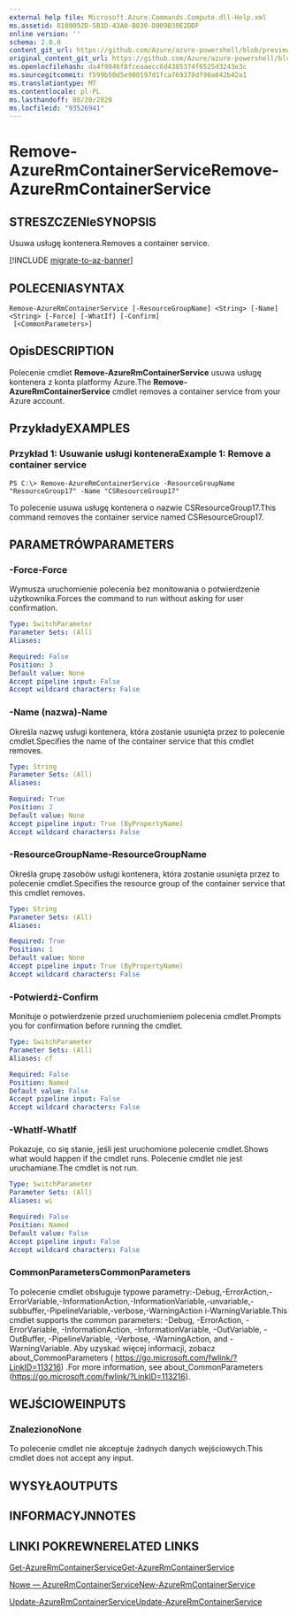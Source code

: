```yaml
---
external help file: Microsoft.Azure.Commands.Compute.dll-Help.xml
ms.assetid: 8180092D-5B1D-43A0-B830-D009B30E2DDF
online version: ''
schema: 2.0.0
content_git_url: https://github.com/Azure/azure-powershell/blob/preview/src/ResourceManager/Compute/Stack/Commands.Compute/help/Remove-AzureRmContainerService.md
original_content_git_url: https://github.com/Azure/azure-powershell/blob/preview/src/ResourceManager/Compute/Stack/Commands.Compute/help/Remove-AzureRmContainerService.md
ms.openlocfilehash: da4f9846f8fceaaecc6d4385374f6525d3243e3c
ms.sourcegitcommit: f599b50d5e980197d1fca769378df90a842b42a1
ms.translationtype: MT
ms.contentlocale: pl-PL
ms.lasthandoff: 08/20/2020
ms.locfileid: "93526941"
---
```

# <span data-ttu-id="9a23c-101">Remove-AzureRmContainerService</span><span class="sxs-lookup"><span data-stu-id="9a23c-101">Remove-AzureRmContainerService</span></span>

## <span data-ttu-id="9a23c-102">STRESZCZENIe</span><span class="sxs-lookup"><span data-stu-id="9a23c-102">SYNOPSIS</span></span>
<span data-ttu-id="9a23c-103">Usuwa usługę kontenera.</span><span class="sxs-lookup"><span data-stu-id="9a23c-103">Removes a container service.</span></span>

[!INCLUDE [migrate-to-az-banner](../../includes/migrate-to-az-banner.md)]

## <span data-ttu-id="9a23c-104">POLECENIA</span><span class="sxs-lookup"><span data-stu-id="9a23c-104">SYNTAX</span></span>

```
Remove-AzureRmContainerService [-ResourceGroupName] <String> [-Name] <String> [-Force] [-WhatIf] [-Confirm]
 [<CommonParameters>]
```

## <span data-ttu-id="9a23c-105">Opis</span><span class="sxs-lookup"><span data-stu-id="9a23c-105">DESCRIPTION</span></span>
<span data-ttu-id="9a23c-106">Polecenie cmdlet **Remove-AzureRmContainerService** usuwa usługę kontenera z konta platformy Azure.</span><span class="sxs-lookup"><span data-stu-id="9a23c-106">The **Remove-AzureRmContainerService** cmdlet removes a container service from your Azure account.</span></span>

## <span data-ttu-id="9a23c-107">Przykłady</span><span class="sxs-lookup"><span data-stu-id="9a23c-107">EXAMPLES</span></span>

### <span data-ttu-id="9a23c-108">Przykład 1: Usuwanie usługi kontenera</span><span class="sxs-lookup"><span data-stu-id="9a23c-108">Example 1: Remove a container service</span></span>
```
PS C:\> Remove-AzureRmContainerService -ResourceGroupName "ResourceGroup17" -Name "CSResourceGroup17"
```

<span data-ttu-id="9a23c-109">To polecenie usuwa usługę kontenera o nazwie CSResourceGroup17.</span><span class="sxs-lookup"><span data-stu-id="9a23c-109">This command removes the container service named CSResourceGroup17.</span></span>

## <span data-ttu-id="9a23c-110">PARAMETRÓW</span><span class="sxs-lookup"><span data-stu-id="9a23c-110">PARAMETERS</span></span>

### <span data-ttu-id="9a23c-111">-Force</span><span class="sxs-lookup"><span data-stu-id="9a23c-111">-Force</span></span>
<span data-ttu-id="9a23c-112">Wymusza uruchomienie polecenia bez monitowania o potwierdzenie użytkownika.</span><span class="sxs-lookup"><span data-stu-id="9a23c-112">Forces the command to run without asking for user confirmation.</span></span>

```yaml
Type: SwitchParameter
Parameter Sets: (All)
Aliases: 

Required: False
Position: 3
Default value: None
Accept pipeline input: False
Accept wildcard characters: False
```

### <span data-ttu-id="9a23c-113">-Name (nazwa)</span><span class="sxs-lookup"><span data-stu-id="9a23c-113">-Name</span></span>
<span data-ttu-id="9a23c-114">Określa nazwę usługi kontenera, która zostanie usunięta przez to polecenie cmdlet.</span><span class="sxs-lookup"><span data-stu-id="9a23c-114">Specifies the name of the container service that this cmdlet removes.</span></span>

```yaml
Type: String
Parameter Sets: (All)
Aliases: 

Required: True
Position: 2
Default value: None
Accept pipeline input: True (ByPropertyName)
Accept wildcard characters: False
```

### <span data-ttu-id="9a23c-115">-ResourceGroupName</span><span class="sxs-lookup"><span data-stu-id="9a23c-115">-ResourceGroupName</span></span>
<span data-ttu-id="9a23c-116">Określa grupę zasobów usługi kontenera, która zostanie usunięta przez to polecenie cmdlet.</span><span class="sxs-lookup"><span data-stu-id="9a23c-116">Specifies the resource group of the container service that this cmdlet removes.</span></span>

```yaml
Type: String
Parameter Sets: (All)
Aliases: 

Required: True
Position: 1
Default value: None
Accept pipeline input: True (ByPropertyName)
Accept wildcard characters: False
```

### <span data-ttu-id="9a23c-117">-Potwierdź</span><span class="sxs-lookup"><span data-stu-id="9a23c-117">-Confirm</span></span>
<span data-ttu-id="9a23c-118">Monituje o potwierdzenie przed uruchomieniem polecenia cmdlet.</span><span class="sxs-lookup"><span data-stu-id="9a23c-118">Prompts you for confirmation before running the cmdlet.</span></span>
```yaml
Type: SwitchParameter
Parameter Sets: (All)
Aliases: cf

Required: False
Position: Named
Default value: False
Accept pipeline input: False
Accept wildcard characters: False
```

### <span data-ttu-id="9a23c-119">-WhatIf</span><span class="sxs-lookup"><span data-stu-id="9a23c-119">-WhatIf</span></span>
<span data-ttu-id="9a23c-120">Pokazuje, co się stanie, jeśli jest uruchomione polecenie cmdlet.</span><span class="sxs-lookup"><span data-stu-id="9a23c-120">Shows what would happen if the cmdlet runs.</span></span> <span data-ttu-id="9a23c-121">Polecenie cmdlet nie jest uruchamiane.</span><span class="sxs-lookup"><span data-stu-id="9a23c-121">The cmdlet is not run.</span></span>
```yaml
Type: SwitchParameter
Parameter Sets: (All)
Aliases: wi

Required: False
Position: Named
Default value: False
Accept pipeline input: False
Accept wildcard characters: False
```

### <span data-ttu-id="9a23c-122">CommonParameters</span><span class="sxs-lookup"><span data-stu-id="9a23c-122">CommonParameters</span></span>
<span data-ttu-id="9a23c-123">To polecenie cmdlet obsługuje typowe parametry:-Debug,-ErrorAction,-ErrorVariable,-InformationAction,-InformationVariable,-unvariable,-subbuffer,-PipelineVariable,-verbose,-WarningAction i-WarningVariable.</span><span class="sxs-lookup"><span data-stu-id="9a23c-123">This cmdlet supports the common parameters: -Debug, -ErrorAction, -ErrorVariable, -InformationAction, -InformationVariable, -OutVariable, -OutBuffer, -PipelineVariable, -Verbose, -WarningAction, and -WarningVariable.</span></span> <span data-ttu-id="9a23c-124">Aby uzyskać więcej informacji, zobacz about_CommonParameters ( https://go.microsoft.com/fwlink/?LinkID=113216) .</span><span class="sxs-lookup"><span data-stu-id="9a23c-124">For more information, see about_CommonParameters (https://go.microsoft.com/fwlink/?LinkID=113216).</span></span>

## <span data-ttu-id="9a23c-125">WEJŚCIOWE</span><span class="sxs-lookup"><span data-stu-id="9a23c-125">INPUTS</span></span>

### <span data-ttu-id="9a23c-126">Znaleziono</span><span class="sxs-lookup"><span data-stu-id="9a23c-126">None</span></span>
<span data-ttu-id="9a23c-127">To polecenie cmdlet nie akceptuje żadnych danych wejściowych.</span><span class="sxs-lookup"><span data-stu-id="9a23c-127">This cmdlet does not accept any input.</span></span>

## <span data-ttu-id="9a23c-128">WYSYŁA</span><span class="sxs-lookup"><span data-stu-id="9a23c-128">OUTPUTS</span></span>

## <span data-ttu-id="9a23c-129">INFORMACYJN</span><span class="sxs-lookup"><span data-stu-id="9a23c-129">NOTES</span></span>

## <span data-ttu-id="9a23c-130">LINKI POKREWNE</span><span class="sxs-lookup"><span data-stu-id="9a23c-130">RELATED LINKS</span></span>

[<span data-ttu-id="9a23c-131">Get-AzureRmContainerService</span><span class="sxs-lookup"><span data-stu-id="9a23c-131">Get-AzureRmContainerService</span></span>](./Get-AzureRmContainerService.md)

[<span data-ttu-id="9a23c-132">Nowe — AzureRmContainerService</span><span class="sxs-lookup"><span data-stu-id="9a23c-132">New-AzureRmContainerService</span></span>](./New-AzureRmContainerService.md)

[<span data-ttu-id="9a23c-133">Update-AzureRmContainerService</span><span class="sxs-lookup"><span data-stu-id="9a23c-133">Update-AzureRmContainerService</span></span>](./Update-AzureRmContainerService.md)


